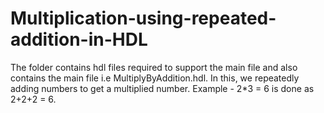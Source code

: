 # Multiplication-using-repeated-addition-in-HDL
The folder contains hdl files required to support the main file and also contains the main file i.e MultiplyByAddition.hdl. In this, we repeatedly adding numbers to get a multiplied number. Example - 2*3 = 6 is done as 2+2+2 = 6.
